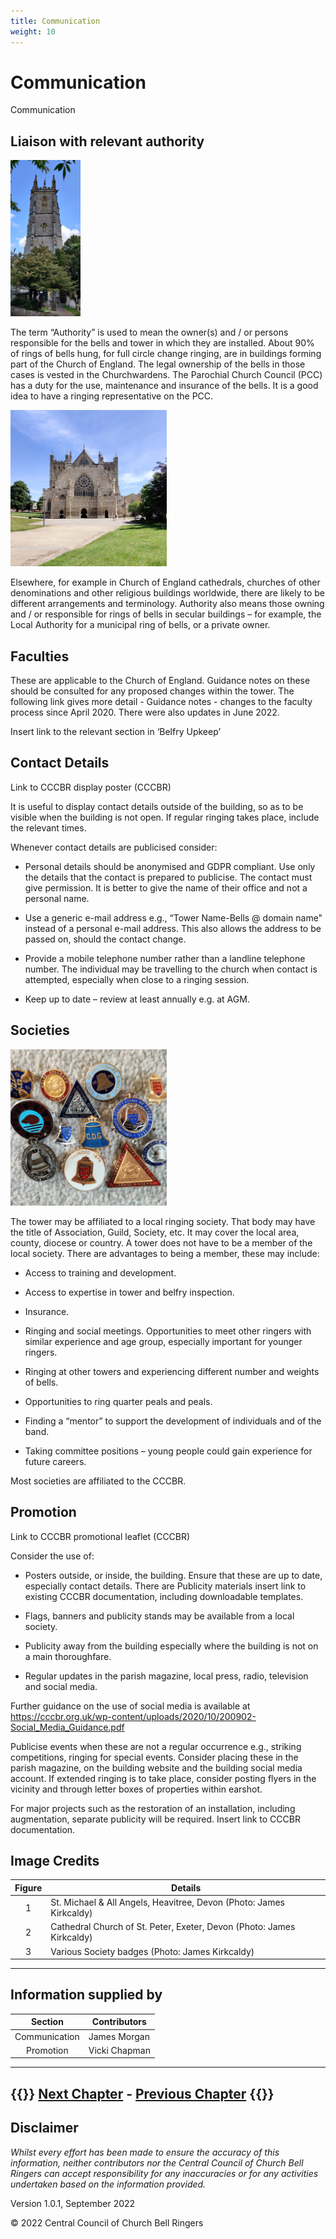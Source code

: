 ```yaml
---
title: Communication
weight: 10
---
```


# Communication

Communication 


## Liaison with relevant authority 

<img src="Heavitree.jpg" alt="drawing" height="250"/>

The term “Authority” is used to mean the owner(s) and / or persons responsible for the bells and tower in which they are installed. About 90% of rings of bells hung, for full circle change ringing, are in buildings forming part of the Church of England. The legal ownership of the bells in those cases is vested in the Churchwardens. The Parochial Church Council (PCC) has a duty for the use, maintenance and insurance of the bells. It is a good idea to have a ringing representative on the PCC. 

<img src="Exeter_Cathedral.jpg" alt="drawing" height="250"/>

Elsewhere, for example in Church of England cathedrals, churches of other denominations and other religious buildings worldwide, there are likely to be different arrangements and terminology. Authority also means those owning and / or responsible for rings of bells in secular buildings – for example, the Local Authority for a municipal ring of bells, or a private owner.  

## Faculties 

These are applicable to the Church of England. Guidance notes on these should be consulted for any proposed changes within the tower. The following link gives more detail - Guidance notes - changes to the faculty process since April 2020. There were also updates in June 2022. 

Insert link to the relevant section in ‘Belfry Upkeep’  

## Contact Details 

Link to CCCBR display poster (CCCBR) 

It is useful to display contact details outside of the building, so as to be visible when the building is not open. If regular ringing takes place, include the relevant times.  

Whenever contact details are publicised consider: 

- Personal details should be anonymised and GDPR compliant. Use only the details that the contact is prepared to publicise. The contact must give permission. It is better to give the name of their office and not a personal name. 

- Use a generic e-mail address e.g., “Tower Name-Bells @ domain name" instead of a personal e-mail address. This also allows the address to be passed on, should the contact change. 

- Provide a mobile telephone number rather than a landline telephone number. The individual may be travelling to the church when contact is attempted, especially when close to a ringing session. 

- Keep up to date – review at least annually e.g. at AGM. 

## Societies 

<img src="Society_Badges.jpg" alt="drawing" height="250"/>

The tower may be affiliated to a local ringing society. That body may have the title of Association, Guild, Society, etc. It may cover the local area, county, diocese or country. A tower does not have to be a member of the local society. There are advantages to being a member, these may include: 

- Access to training and development. 

- Access to expertise in tower and belfry inspection. 

- Insurance. 

- Ringing and social meetings. Opportunities to meet other ringers with similar experience and age group, especially important for younger ringers.  

- Ringing at other towers and experiencing different number and weights of bells. 

- Opportunities to ring quarter peals and peals. 

- Finding a “mentor” to support the development of individuals and of the band. 

- Taking committee positions – young people could gain experience for future careers. 

Most societies are affiliated to the CCCBR. 

## Promotion 

Link to CCCBR promotional leaflet (CCCBR) 

Consider the use of: 

- Posters outside, or inside, the building. Ensure that these are up to date, especially contact details. There are Publicity materials insert link to existing CCCBR documentation, including downloadable templates. 

- Flags, banners and publicity stands may be available from a local society.  

- Publicity away from the building especially where the building is not on a main thoroughfare. 

- Regular updates in the parish magazine, local press, radio, television and social media.  

Further guidance on the use of social media is available at https://cccbr.org.uk/wp-content/uploads/2020/10/200902-Social_Media_Guidance.pdf 

Publicise events when these are not a regular occurrence e.g., striking competitions, ringing for special events. Consider placing these in the parish magazine, on the building website and the building social media account. If extended ringing is to take place, consider posting flyers in the vicinity and through letter boxes of properties within earshot. 

For major projects such as the restoration of an installation, including augmentation, separate publicity will be required. Insert link to CCCBR documentation. 

## Image Credits

| Figure | Details | 
| :---: | --- | 
| 1 | St. Michael & All Angels, Heavitree, Devon (Photo: James Kirkcaldy)|
| 2 | Cathedral Church of St. Peter, Exeter, Devon (Photo: James Kirkcaldy)|
| 3 | Various Society badges  (Photo: James Kirkcaldy)|
----

## Information supplied by 

| Section | Contributors |
| :---: | --- |
| Communication | James Morgan |
| Promotion | Vicki Chapman |
----

{{<hint info>}}
**[Next Chapter](../030-formalities/)** - **[Previous Chapter](../010-introduction)**
{{</hint>}}
----

## Disclaimer
 
*Whilst every effort has been made to ensure the accuracy of this information, neither contributors nor the Central Council of Church Bell Ringers can accept responsibility for any inaccuracies or for any activities undertaken based on the information provided.*

Version 1.0.1, September 2022

© 2022 Central Council of Church Bell Ringers
